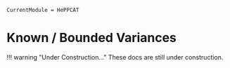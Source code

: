 ```@meta
CurrentModule = HePPCAT
```

# Known / Bounded Variances

!!! warning "Under Construction..."
    These docs are still under construction.
